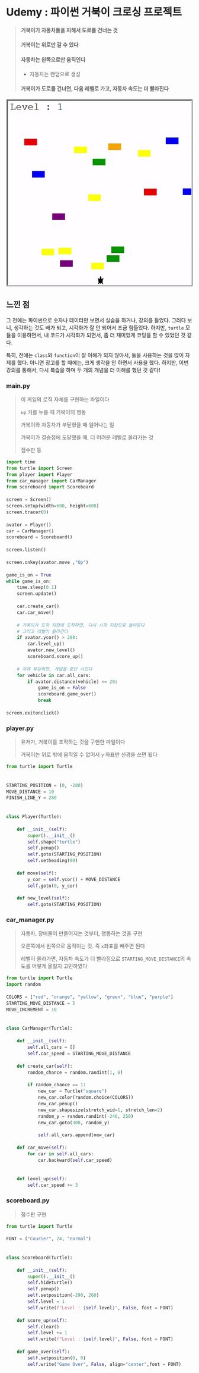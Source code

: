 # Udemy : 파이썬 거북이 크로싱 프로젝트

> #### 거북이가 자동차들을 피해서 도로를 건너는 것
>
> #### 거북이는 위로만 갈 수 있다
>
> #### 자동차는 왼쪽으로만 움직인다
>
> - 자동차는 랜덤으로 생성
>
> #### 거북이가 도로를 건너면, 다음 레벨로 가고, 자동차 속도는 더 빨라진다

![ezgif-5-6210c272e1](21_Udemy_Python_거북이_게임.assets/ezgif-5-6210c272e1.gif)



## 느낀 점

그 전에는 파이썬으로 숫자나 데이터만 보면서 실습을 하거나, 강의를 들었다. 그러다 보니, 생각하는 것도 배가 되고, 시각화가 잘 안 되어서 조금 힘들었다. 하지만, `turtle` 모듈을 이용하면서, 내 코드가 시각화가 되면서, 좀 더 재미있게 코딩을 할 수 있었던 것 같다.

특히, 전에는 `class`와 `function`이 잘 이해가 되지 않아서, 둘을 사용하는 것을 많이 자제를 했다. 아니면 장고를 할 때에는, 크게 생각을 안 하면서 사용을 했다. 하지만, 이번 강의를 통해서, 다시 복습을 하며 두 개의 개념을 더 이해를 했던 것 같다!



### main.py

> 이 게임의 로직 자체를 구현하는 파일이다
>
> `up` 키를 누를 때 거북이의 행동
>
> 거북이와 자동차가 부딛혔을 때 일어나는 일
>
> 거북이가 결승점에 도달했을 때, 더 어려운 레벨로 올라가는 것
>
> 점수판 등

```python
import time
from turtle import Screen
from player import Player
from car_manager import CarManager
from scoreboard import Scoreboard

screen = Screen()
screen.setup(width=600, height=600)
screen.tracer(0)

avator = Player()
car = CarManager()
scoreboard = Scoreboard()

screen.listen()

screen.onkey(avator.move ,"Up")

game_is_on = True
while game_is_on:
    time.sleep(0.1)
    screen.update()

    car.create_car()
    car.car_move()

    # 거북이가 도착 지점에 도착하면, 다시 시작 지점으로 돌아온다
    # 그리고 레벨이 올라간다
    if avator.ycor() > 280:
        car.level_up()
        avator.new_level()
        scoreboard.score_up()

    # 차에 부딛히면, 게임을 중단 시킨다
    for vehicle in car.all_cars:
        if avator.distance(vehicle) <= 20:
            game_is_on = False
            scoreboard.game_over()
            break

screen.exitonclick()
```



### player.py

> 유저가, 거북이를 조작하는 것을 구현한 파일이다
>
> 거북이는 위로 밖에 움직일 수 없어서 `y` 좌표만 신경을 쓰면 됬다

```python
from turtle import Turtle


STARTING_POSITION = (0, -280)
MOVE_DISTANCE = 10
FINISH_LINE_Y = 280


class Player(Turtle):

    def __init__(self):
        super().__init__()
        self.shape("turtle")
        self.penup()
        self.goto(STARTING_POSITION)
        self.setheading(90)

    def move(self):
        y_cor = self.ycor() + MOVE_DISTANCE 
        self.goto(0, y_cor)

    def new_level(self):
        self.goto(STARTING_POSITION)
```



### car_manager.py

> 자동차, 장애물이 만들어지는 것부터, 행동하는 것을 구현
>
> 오른쪽에서 왼쪽으로 움직이는 것. 즉 `x`좌표를 빼주면 된다
>
> 레벨이 올라가면, 자동차 속도가 더 빨라짐으로 `STARTING_MOVE_DISTANCE`의 속도를 어떻게 올릴지 고민하였다

```python
from turtle import Turtle
import random

COLORS = ["red", "orange", "yellow", "green", "blue", "purple"]
STARTING_MOVE_DISTANCE = 5
MOVE_INCREMENT = 10


class CarManager(Turtle):
    
    def __init__(self):
        self.all_cars = []
        self.car_speed = STARTING_MOVE_DISTANCE

    def create_car(self):
        random_chance = random.randint(1, 6)

        if random_chance == 1:
            new_car = Turtle("square")
            new_car.color(random.choice(COLORS))
            new_car.penup()
            new_car.shapesize(stretch_wid=1, stretch_len=2)
            random_y = random.randint(-240, 250)
            new_car.goto(300, random_y)
            
            self.all_cars.append(new_car)

    def car_move(self):
        for car in self.all_cars:
            car.backward(self.car_speed)

        
    def level_up(self):
        self.car_speed += 3
```



### scoreboard.py

> 점수판 구현

```python
from turtle import Turtle

FONT = ("Courier", 24, "normal")


class Scoreboard(Turtle):
    
    def __init__(self):
        super().__init__()
        self.hideturtle()
        self.penup()
        self.setposition(-290, 260)
        self.level = 1
        self.write(f"Level : {self.level}", False, font = FONT)

    def score_up(self):
        self.clear()
        self.level += 1
        self.write(f"Level : {self.level}", False, font = FONT)
    
    def game_over(self):
        self.setposition(0, 0)
        self.write("Game Over", False, align="center",font = FONT)
```




